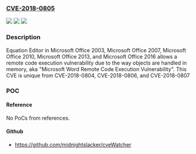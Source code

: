 ### [CVE-2018-0805](https://cve.mitre.org/cgi-bin/cvename.cgi?name=CVE-2018-0805)
![](https://img.shields.io/static/v1?label=Product&message=Equation%20Editor&color=blue)
![](https://img.shields.io/static/v1?label=Version&message=Microsoft%20Office%202003%2C%20Microsoft%20Office%202007%2C%20Microsoft%20Office%202010%2C%20Microsoft%20Office%202013%2C%20and%20Microsoft%20Office%202016%20&color=brightgreen)
![](https://img.shields.io/static/v1?label=Vulnerability&message=Remote%20Code%20Execution&color=brightgreen)

### Description

Equation Editor in Microsoft Office 2003, Microsoft Office 2007, Microsoft Office 2010, Microsoft Office 2013, and Microsoft Office 2016 allows a remote code execution vulnerability due to the way objects are handled in memory, aka "Microsoft Word Remote Code Execution Vulnerability". This CVE is unique from CVE-2018-0804, CVE-2018-0806, and CVE-2018-0807

### POC

#### Reference
No PoCs from references.

#### Github
- https://github.com/midnightslacker/cveWatcher

